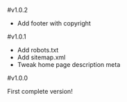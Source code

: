#v1.0.2

 - Add footer with copyright

#v1.0.1

 - Add robots.txt
 - Add sitemap.xml
 - Tweak home page description meta

#v1.0.0

First complete version!
